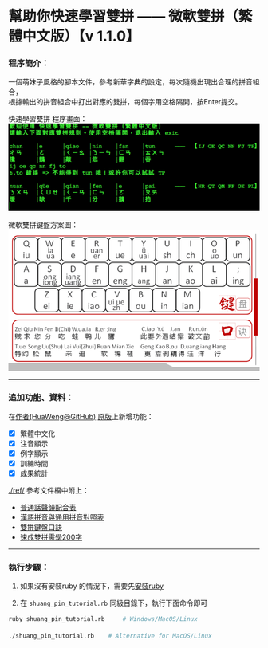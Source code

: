 # 幫助你快速學習雙拼 —— 微軟雙拼（繁體中文版）【v 1.1.0】

### 程序簡介：

一個萌妹子風格的腳本文件，參考新華字典的設定，每次隨機出現出合理的拼音組合，\
根據輸出的拼音組合中打出對應的雙拼，每個字用空格隔開，按Enter提交。

快速學習雙拼 程序畫面：\
![image][shuang_pin_tutorial_console]

微軟雙拼鍵盤方案圖：\
![image][shuang_pin_keyboard]

---

### 追加功能、資料：

在[作者(HuaWeng@GitHub)][arthor_github] [原版][origin_shuang_pin_tutorial]上新增功能：
- [x] 繁體中文化
- [x] 注音顯示
- [x] 例字顯示
- [x] 訓練時間
- [x] 成果統計

[./ref/][folder_img] 參考文件檔中附上：
+ [普通話聲韻配合表][pthtable]
+ [漢語拼音與通用拼音對照表][shuang_pin_200_words_sample]
+ [雙拼鍵盤口訣][shuang_pin_keyboard_quote]
+ [速成雙拼需學200字][zhuyin_pinyin_conversion_table]

---

### 執行步驟：

1) 如果沒有安裝ruby 的情況下，需要先[安裝ruby][rubychina_install_ruby]

2) 在 `shuang_pin_tutorial.rb` 同級目錄下，執行下面命令即可
```sh
ruby shuang_pin_tutorial.rb     # Windows/MacOS/Linux

./shuang_pin_tutorial.rb    # Alternative for MacOS/Linux
```

[shuang_pin_tutorial_console]: ./img/shuang_pin_tutorial_console.png  "shuang pin tutorial console"
[arthor_github]: https://github.com/HuaWeng  "HuaWeng github page"
[origin_shuang_pin_tutorial]: https://github.com/HuaWeng/shuang_pin_tutorial "origin shuang pin tutorial"
[shuang_pin_keyboard]: ./img/shuang_pin_keyboard.png  "shuang pin keyboard"
[rubychina_install_ruby]: https://ruby-china.org/wiki/install_ruby_guide "ruby-china install ruby method"

[folder_img]: https://github.com/jsdnhk/shuang-pin-tutorial-tw/tree/master/ref
[pthtable]: ./ref/PTHtable_cuhk.pdf
[shuang_pin_200_words_sample]: ./ref/shuang_pin_200_words_sample.txt
[shuang_pin_keyboard_quote]: ./ref/shuang_pin_keyboard_quote.txt
[zhuyin_pinyin_conversion_table]: ./ref/zhuyin_pinyin_conversion_table.pdf
